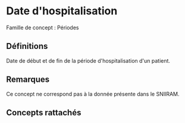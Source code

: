 # Date d'hospitalisation 
<!-- SPDX-License-Identifier: MPL-2.0 -->

Famille de concept : Périodes

## Définitions

Date de début et de fin de la période d'hospitalisation d'un patient.

## Remarques

Ce concept ne correspond pas à la donnée présente dans le SNIIRAM.

## Concepts rattachés

